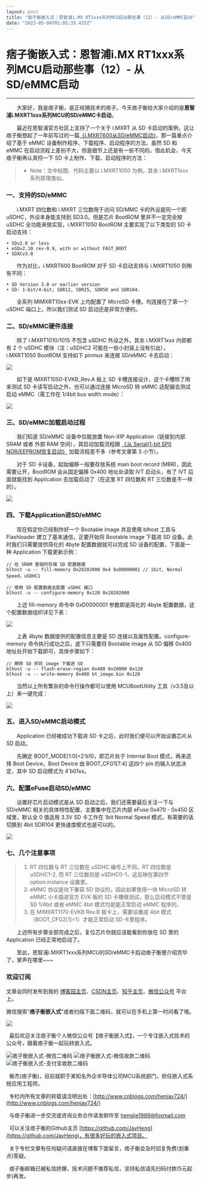```yaml
---
layout: post
title: "痞子衡嵌入式：恩智浦i.MX RT1xxx系列MCU启动那些事（12）- 从SD/eMMC启动"
date: "2023-05-04T01:05:35.435Z"
---
```

痞子衡嵌入式：恩智浦i.MX RT1xxx系列MCU启动那些事（12）- 从SD/eMMC启动
===============================================

* * *

　　大家好，我是痞子衡，是正经搞技术的痞子。今天痞子衡给大家介绍的是**恩智浦i.MXRT1xxx系列MCU的SD/eMMC卡启动**。

　　最近在恩智浦官方社区上支持了一个关于 i.MXRT 从 SD 卡启动的案例，这让痞子衡想起了一年前写过的一篇[《i.MXRT600从SD/eMMC启动》](https://www.cnblogs.com/henjay724/p/16001983.html)，那一篇重点介绍了基于 eMMC 设备制作程序、下载程序、启动程序的方法。虽然 SD 和 eMMC 在启动流程上差别不大，但是细节上还是有一些不同的。借此机会，今天痞子衡再认真捋一下 SD 卡上制作、下载、启动程序的方法：

> *   Note：文中贴图、代码主要以 i.MXRT1050 为例，其余 i.MXRT1xxx 系列原理类似。

### 一、支持的SD/eMMC

　　i.MXRT 四位数和 i.MXRT 三位数用于访问 SD/MMC 卡的外设是同一个即 uSDHC，外设本身能支持到 SD3.0。但是芯片 BootROM 里并不一定完全按 uSDHC 全功能来做实现，i.MXRT1050 BootROM 主要实现了以下类型的 SD 卡启动支持：

    • SDv2.0 or less
    • eSDv2.10 rev-0.9, with or without FAST_BOOT
    • SDXCv3.0
    

　　作为对比，i.MXRT600 BootROM 对于 SD 卡启动支持与 i.MXRT1050 则稍有不同：

    • SD Version 3.0 or earlier version
    • SD: 1-bit/4-bit; SDR12, SDR25, SDR50 and SDR104.
    

　　全系列 MIMXRT10xx-EVK 上均配置了 MicroSD 卡槽，均连接在了第一个 uSDHC 端口上，所以我们测试 SD 启动还是非常方便的。

### 二、SD/eMMC硬件连接

　　除了 i.MXRT1010/1015 不包含 uSDHC 外设之外，其余 i.MXRT1xxx 内部都有 2 个 uSDHC 模块（注：uSDHC2 可能在一些小封装上没有引出），i.MXRT1050 BootROM 支持如下 pinmux 来连接 SD/eMMC 卡去启动：

![](http://henjay724.com/image/cnblogs/i.MXRT1xxx_SDMMC_Boot_selected_pinmux.PNG)

　　如下是 IMXRT1050-EVKB\_Rev.A 板上 SD 卡槽连接设计，这个卡槽除了用来测试 SD 卡读写启动之外，也可以通过连接 MicroSD 转 eMMC 适配器去测试启动 eMMC（需工作在 1/4bit bus width mode）：

![](http://henjay724.com/image/cnblogs/i.MXRT1xxx_SDMMC_Boot_sdslot.PNG)

### 三、SD/eMMC加载启动过程

　　我们知道 SD/eMMC 设备中仅能放置 Non-XIP Application（链接到内部 SRAM 或者 外部 RAM 空间），其启动加载流程跟 [《从 Serial(1-bit SPI) NOR/EEPROM恢复启动》](https://www.cnblogs.com/henjay724/p/9286385.html) 加载流程差不多（参考文章第 3 小节）。

　　对于 SD 卡设备，起始偏移一般要存放系统 main boot record (MBR)，因此需要让开，BootROM 会从固定偏移 0x400 地址处读取 IVT 启动头，有了 IVT 后面就能找到 Application 去加载启动了（在这里 RT 四位数和 RT 三位数是不一样的）。

![](http://henjay724.com/image/cnblogs/i.MXRT1xxx_SDMMC_Boot_img_layout.PNG)

### 四、下载Application进SD/eMMC

　　现在假定你已经制作好一个 Bootable image 并且使用 blhost 工具与 Flashloader 建立了基本通信，正要开始将 Bootable image 下载进 SD 设备。此时我们只需要提供简化的 4byte 配置数据就可以完成 SD 设备的配置，下面是一种 Application 下载更新示例：

    // 在 SRAM 里临时存储 SD 配置数据
    blhost -u -- fill-memory 0x20202000 0x4 0xD0000001 // 1bit, Normal Speed，uSDHC1
    
    // 使用 SD 配置数据去配置 uSDHC 接口
    blhost -u -- configure-memory 0x120 0x20202000
    

　　上述 fill-memory 命令中 0xD0000001 参数即是简化的 4byte 配置数据，这个配置数据组织详见下表：

![](http://henjay724.com/image/cnblogs/i.MXRT1xxx_SDMMC_Boot_cfg_option0.PNG)

　　上表 4byte 数据提供的配置信息主要是 SD 连接以及属性配置。configure-memory 命令执行成功之后，底下只需要将 Bootable image 从 SD 偏移 0x400 地址处开始下载即可，具体步骤如下：

    // 擦除 SD 并将 image 下载进 SD
    blhost -u -- flash-erase-region 0x400 0x20000 0x120
    blhost -u -- write-memory 0x400 bt_image.bin 0x120
    

　　当然以上所有繁杂的命令行操作都可以使用 MCUBootUtility 工具（v3.5及以上）来一键完成：

![](http://henjay724.com/image/cnblogs/i.MXRT1xxx_SDMMC_Boot_MCUBootUtility.PNG)

### 五、进入SD/eMMC启动模式

　　Application 已经被成功下载进 SD 卡之后，此时我们便可以开始设置芯片从 SD 启动。

　　先确定 BOOT\_MODE\[1:0\]=2'b10，即芯片处于 Internal Boot 模式，再来选择 Boot Device，Boot Device 由 BOOT\_CFG1\[7:4\] 这四个 pin 的输入状态决定，其中 SD 启动模式为 4'b01xx。

### 六、配置eFuse启动SD/eMMC

　　设置好芯片启动模式是从 SD 启动之后，我们还需要最后关注一下与 SD/eMMC 相关的具体特性配置，主要集中在芯片内部 eFuse 0x470 - 0x450 区域里，默认全 0 值适用 3.3V SD 卡工作在 1bit Normal Speed 模式，有需要的话切换到 4bit SDR104 更快速度模式也是可以的。

![](http://henjay724.com/image/cnblogs/i.MXRT1xxx_SDMMC_Boot_fusemap.PNG)

### 七、几个注意事项

> 1.  RT 四位数与 RT 三位数在 uSDHC 编号上不同，RT 四位数是 uSDHC1-2, 而 RT 三位数则是 uSDHC0-1，这反映在第四节 option.instance 设置里。
> 2.  eMMC 协议是向下兼容 SD 协议的，因此如果使用一块 MicroSD 转 eMMC 小卡插进官方 EVK 板的 SD 卡槽做测试，那么启动模式不管是 SD 1/4bit 或者 eMMC 4bit 模式均是能正常启动 eMMC 程序的。
> 3.  在 MIMXRT1170-EVKB Rev.B 板卡上，需要设置成 4bit 模式（BOOT\_CFG2\[1\]=1）才能正常启动 SD 卡里程序。

　　上述所有步骤全部完成之后，复位芯片你就应该能看到你放在 SD 里的 Application 已经正常地启动了。

　　至此，恩智浦i.MXRT1xxx系列MCU的SD/eMMC卡启动痞子衡便介绍完毕了，掌声在哪里~~~

### 欢迎订阅

文章会同时发布到我的 [博客园主页](https://www.cnblogs.com/henjay724/)、[CSDN主页](https://blog.csdn.net/henjay724)、[知乎主页](https://www.zhihu.com/people/henjay724)、[微信公众号](http://weixin.sogou.com/weixin?type=1&query=%E7%97%9E%E5%AD%90%E8%A1%A1%E5%B5%8C%E5%85%A5%E5%BC%8F) 平台上。

微信搜索"**痞子衡嵌入式**"或者扫描下面二维码，就可以在手机上第一时间看了哦。

![](http://henjay724.com/image/github/pzhMcu_qrcode_258x258.jpg)

  最后欢迎关注痞子衡个人微信公众号【痞子衡嵌入式】，一个专注嵌入式技术的公众号，跟着痞子衡一起玩转嵌入式。

![痞子衡嵌入式-微信二维码](https://img2022.cnblogs.com/blog/623659/202211/623659-20221116165755872-427238307.jpg) ![痞子衡嵌入式-微信收款二维码](http://henjay724.com/image/cnblogs/baogeMcu_payment_wechat_150x150.png) ![痞子衡嵌入式-支付宝收款二维码](http://henjay724.com/image/cnblogs/baogeMcu_payment_alipay_150x150.jpg)  

  衡杰(痞子衡)，目前就职于某知名外企半导体公司MCU系统部门，担任嵌入式系统应用工程师。

  专栏内所有文章的转载请注明出处：[http://www.cnblogs.com/henjay724/](http://www.cnblogs.com/henjay724/)

  与痞子衡进一步交流或咨询业务合作请发邮件至 [hengjie1989@foxmail.com](hengjie1989@foxmail.com)

  可以关注痞子衡的Github主页 [https://github.com/JayHeng](https://github.com/JayHeng)，有很多好玩的嵌入式项目。

  关于专栏文章有任何疑问请直接在博客下面留言，痞子衡会及时回复免费(划重点)答疑。

  痞子衡邮箱已被私信挤爆，技术问题不推荐私信，坚持私信请先扫码付款(5元起步)再发。